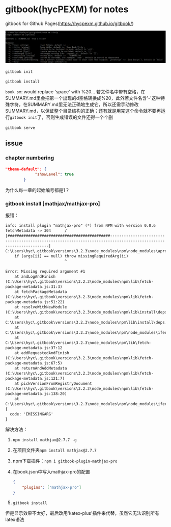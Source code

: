 # gitbook(hycPEXM) for notes
gitbook for Github Pages(https://hycpexm.github.io/gitbook/)

![book sm --help](README.assets/image-20220109143840688.png)

`gitbook init`

`gitbook install`

`book sm`: would replace 'space' with %20... 若文件名中带有空格，在SUMMARY.md里会把第一个出现的d空格转换成%20，此外若文件名含'-'这种特殊字符，在SUMMARY.md里无法正确地生成它，所以还需手动修改SUMMARY.md，以保证整个目录结构的正确；还有就是用完这个命令就不要再运行`gitbook init`了，否则生成错误的文件还得一个个删

`gitbook serve`

## issue

### chapter numbering

```json
"theme-default": {
             "showLevel": true
        }
```

为什么每一章的起始编号都是1？

### gitbook install [mathjax/mathjax-pro]

报错：

```
info: install plugin "mathjax-pro" (*) from NPM with version 0.0.6
fetchMetadata -> 304      / |#############################################-----------------------------------------------------------------------------------------------------------------|
C:\Users\hyc\.gitbook\versions\3.2.3\node_modules\npm\node_modules\aproba\index.js:25
    if (args[ii] == null) throw missingRequiredArg(ii)
                          ^

Error: Missing required argument #1
    at andLogAndFinish (C:\Users\hyc\.gitbook\versions\3.2.3\node_modules\npm\lib\fetch-package-metadata.js:31:3)
    at fetchPackageMetadata (C:\Users\hyc\.gitbook\versions\3.2.3\node_modules\npm\lib\fetch-package-metadata.js:51:22)
    at resolveWithNewModule (C:\Users\hyc\.gitbook\versions\3.2.3\node_modules\npm\lib\install\deps.js:490:12)
    at C:\Users\hyc\.gitbook\versions\3.2.3\node_modules\npm\lib\install\deps.js:491:7
    at C:\Users\hyc\.gitbook\versions\3.2.3\node_modules\npm\node_modules\iferr\index.js:13:50
    at C:\Users\hyc\.gitbook\versions\3.2.3\node_modules\npm\lib\fetch-package-metadata.js:37:12
    at addRequestedAndFinish (C:\Users\hyc\.gitbook\versions\3.2.3\node_modules\npm\lib\fetch-package-metadata.js:67:5)
    at returnAndAddMetadata (C:\Users\hyc\.gitbook\versions\3.2.3\node_modules\npm\lib\fetch-package-metadata.js:121:7)
    at pickVersionFromRegistryDocument (C:\Users\hyc\.gitbook\versions\3.2.3\node_modules\npm\lib\fetch-package-metadata.js:138:20)
    at C:\Users\hyc\.gitbook\versions\3.2.3\node_modules\npm\node_modules\iferr\index.js:13:50 {
  code: 'EMISSINGARG'
}
```

解决方法：

1. `npm install mathjax@2.7.7 -g`

2. 在项目文件夹`npm install mathjax@2.7.7`

3. npm下载插件：`npm i gitbook-plugin-mathjax-pro `

4. 在book.json中写入mathjax-pro的配置

   ```json
   {
       "plugins": ["mathjax-pro"]
   }
   ```

5. `gitbook install`

但是显示效果不太好，最后改用'katex-plus'插件来代替，虽然它无法识别所有latex语法



